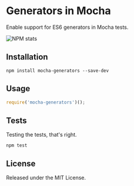 # Generators in Mocha

Enable support for ES6 generators in Mocha tests.

![NPM stats](https://nodei.co/npm/mocha-generators.png?downloads=true)

## Installation

```npm install mocha-generators --save-dev```

## Usage

```javascript
require('mocha-generators')();
```

## Tests

Testing the tests, that's right. 

```npm test```

## License

Released under the MIT License.
